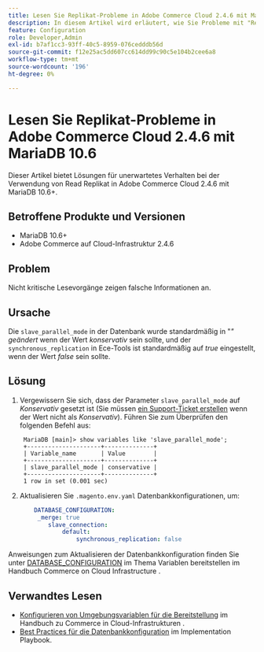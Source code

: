 ```yaml
---
title: Lesen Sie Replikat-Probleme in Adobe Commerce Cloud 2.4.6 mit MariaDB 10.6
description: In diesem Artikel wird erläutert, wie Sie Probleme mit "Replikat lesen“ in Adobe Commerce Cloud 2.4.6 mit MariaDB 10.6 beheben können.
feature: Configuration
role: Developer,Admin
exl-id: b7af1cc3-93ff-40c5-8959-076cedddb56d
source-git-commit: f12e25ac5dd607cc614dd99c90c5e104b2cee6a8
workflow-type: tm+mt
source-wordcount: '196'
ht-degree: 0%

---
```


# Lesen Sie Replikat-Probleme in Adobe Commerce Cloud 2.4.6 mit MariaDB 10.6

Dieser Artikel bietet Lösungen für unerwartetes Verhalten bei der Verwendung von Read Replikat in Adobe Commerce Cloud 2.4.6 mit MariaDB 10.6+.

## Betroffene Produkte und Versionen

* MariaDB 10.6+
* Adobe Commerce auf Cloud-Infrastruktur 2.4.6

## Problem

Nicht kritische Lesevorgänge zeigen falsche Informationen an.

## Ursache

Die `slave_parallel_mode` in der Datenbank wurde standardmäßig in &quot;*&quot; geändert* wenn der Wert *konservativ* sein sollte, und der `synchronous_replication` in Ece-Tools ist standardmäßig auf *true* eingestellt, wenn der Wert *false* sein sollte.

## Lösung

1. Vergewissern Sie sich, dass der Parameter `slave_parallel_mode` auf *Konservativ* gesetzt ist (Sie müssen [ein Support-Ticket erstellen](/docs/commerce-knowledge-base/kb/help-center-guide/magento-help-center-user-guide.html?lang=en#submit-ticket) wenn der Wert nicht als *Konservativ*). Führen Sie zum Überprüfen den folgenden Befehl aus:

   ```
    MariaDB [main]> show variables like 'slave_parallel_mode';
    +---------------------+--------------+
    | Variable_name       | Value        |
    +---------------------+--------------+
    | slave_parallel_mode | conservative |
    +---------------------+--------------+
    1 row in set (0.001 sec)
   ```

1. Aktualisieren Sie `.magento.env.yaml` Datenbankkonfigurationen, um:

   ```yaml
       DATABASE_CONFIGURATION:
        _merge: true
           slave_connection:
               default:
                   synchronous_replication: false
   ```



Anweisungen zum Aktualisieren der Datenbankkonfiguration finden Sie unter [DATABASE_CONFIGURATION](https://experienceleague.adobe.com/docs/commerce-cloud-service/user-guide/configure/env/stage/variables-deploy.html?lang=de#database_configuration) im Thema Variablen bereitstellen im Handbuch Commerce on Cloud Infrastructure .


## Verwandtes Lesen

* [Konfigurieren von Umgebungsvariablen für die Bereitstellung](/docs/commerce-cloud-service/user-guide/configure/env/configure-env-yaml.html) im Handbuch zu Commerce in Cloud-Infrastrukturen .
* [Best Practices für die Datenbankkonfiguration](/docs/commerce-operations/implementation-playbook/best-practices/planning/database-on-cloud.html) im Implementation Playbook.
